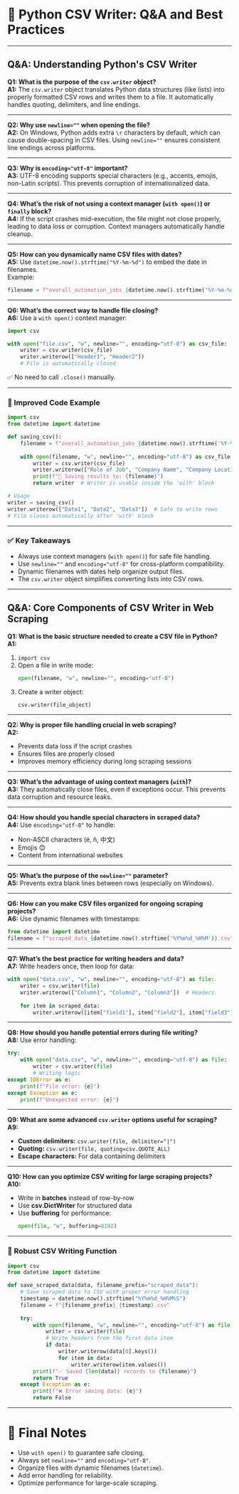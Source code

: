 # 📘 Python CSV Writer: Q&A and Best Practices

---

## Q&A: Understanding Python's CSV Writer

**Q1: What is the purpose of the `csv.writer` object?**  
**A1:** The `csv.writer` object translates Python data structures (like lists) into properly formatted CSV rows and writes them to a file. It automatically handles quoting, delimiters, and line endings.

---

**Q2: Why use `newline=""` when opening the file?**  
**A2:** On Windows, Python adds extra `\r` characters by default, which can cause double-spacing in CSV files. Using `newline=""` ensures consistent line endings across platforms.

---

**Q3: Why is `encoding="utf-8"` important?**  
**A3:** UTF-8 encoding supports special characters (e.g., accents, emojis, non-Latin scripts). This prevents corruption of internationalized data.

---

**Q4: What’s the risk of not using a context manager (`with open()`) or `finally` block?**  
**A4:** If the script crashes mid-execution, the file might not close properly, leading to data loss or corruption. Context managers automatically handle cleanup.

---

**Q5: How can you dynamically name CSV files with dates?**  
**A5:** Use `datetime.now().strftime("%Y-%m-%d")` to embed the date in filenames.  
Example:  
```python
filename = f"overall_automation_jobs_{datetime.now().strftime('%Y-%m-%d')}.csv"
```

---

**Q6: What’s the correct way to handle file closing?**  
**A6:** Use a `with open()` context manager:  

```python
import csv

with open("file.csv", "w", newline="", encoding="utf-8") as csv_file:
    writer = csv.writer(csv_file)
    writer.writerow(["Header1", "Header2"])
    # File is automatically closed
```

✅ No need to call `.close()` manually.

---

### 🔹 Improved Code Example
```python
import csv
from datetime import datetime

def saving_csv():
    filename = f"overall_automation_jobs_{datetime.now().strftime('%Y-%m-%d')}.csv"
    
    with open(filename, "w", newline="", encoding="utf-8") as csv_file:
        writer = csv.writer(csv_file)
        writer.writerow(["Role of Job", "Company Name", "Company Location", "Type of Work", "Description"])
        print(f"📁 Saving results to: {filename}")
        return writer  # Writer is usable inside the 'with' block

# Usage
writer = saving_csv()
writer.writerow(["Data1", "Data2", "Data3"])  # Safe to write rows
# File closes automatically after 'with' block
```

---

### ✅ Key Takeaways
- Always use context managers (`with open()`) for safe file handling.  
- Use `newline=""` and `encoding="utf-8"` for cross-platform compatibility.  
- Dynamic filenames with dates help organize output files.  
- The `csv.writer` object simplifies converting lists into CSV rows.  

---

## Q&A: Core Components of CSV Writer in Web Scraping

**Q1: What is the basic structure needed to create a CSV file in Python?**  
**A1:**  
1. `import csv`  
2. Open a file in write mode:  
   ```python
   open(filename, "w", newline="", encoding="utf-8")
   ```
3. Create a writer object:  
   ```python
   csv.writer(file_object)
   ```

---

**Q2: Why is proper file handling crucial in web scraping?**  
**A2:**  
- Prevents data loss if the script crashes  
- Ensures files are properly closed  
- Improves memory efficiency during long scraping sessions  

---

**Q3: What’s the advantage of using context managers (`with`)?**  
**A3:** They automatically close files, even if exceptions occur. This prevents data corruption and resource leaks.

---

**Q4: How should you handle special characters in scraped data?**  
**A4:** Use `encoding="utf-8"` to handle:  
- Non-ASCII characters (é, ñ, 中文)  
- Emojis 😊  
- Content from international websites  

---

**Q5: What’s the purpose of the `newline=""` parameter?**  
**A5:** Prevents extra blank lines between rows (especially on Windows).

---

**Q6: How can you make CSV files organized for ongoing scraping projects?**  
**A6:** Use dynamic filenames with timestamps:  

```python
from datetime import datetime
filename = f"scraped_data_{datetime.now().strftime('%Y%m%d_%H%M')}.csv"
```

---

**Q7: What’s the best practice for writing headers and data?**  
**A7:** Write headers once, then loop for data:  

```python
with open("data.csv", "w", newline="", encoding="utf-8") as file:
    writer = csv.writer(file)
    writer.writerow(["Column1", "Column2", "Column3"])  # Headers
    
    for item in scraped_data:
        writer.writerow([item["field1"], item["field2"], item["field3"]])
```

---

**Q8: How should you handle potential errors during file writing?**  
**A8:** Use error handling:  

```python
try:
    with open("data.csv", "w", newline="", encoding="utf-8") as file:
        writer = csv.writer(file)
        # Writing logic
except IOError as e:
    print(f"File error: {e}")
except Exception as e:
    print(f"Unexpected error: {e}")
```

---

**Q9: What are some advanced `csv.writer` options useful for scraping?**  
**A9:**  
- **Custom delimiters:** `csv.writer(file, delimiter="|")`  
- **Quoting:** `csv.writer(file, quoting=csv.QUOTE_ALL)`  
- **Escape characters:** For data containing delimiters  

---

**Q10: How can you optimize CSV writing for large scraping projects?**  
**A10:**  
- Write in **batches** instead of row-by-row  
- Use **csv.DictWriter** for structured data  
- Use **buffering** for performance:  
  ```python
  open(file, "w", buffering=8192)
  ```

---

### 🔹 Robust CSV Writing Function
```python
import csv
from datetime import datetime

def save_scraped_data(data, filename_prefix="scraped_data"):
    # Save scraped data to CSV with proper error handling
    timestamp = datetime.now().strftime("%Y%m%d_%H%M%S")
    filename = f"{filename_prefix}_{timestamp}.csv"
    
    try:
        with open(filename, "w", newline="", encoding="utf-8") as file:
            writer = csv.writer(file)
            # Write headers from the first data item
            if data:
                writer.writerow(data[0].keys())
                for item in data:
                    writer.writerow(item.values())
        print(f"✅ Saved {len(data)} records to {filename}")
        return True
    except Exception as e:
        print(f"❌ Error saving data: {e}")
        return False
```

---

# 📌 Final Notes
- Use `with open()` to guarantee safe closing.  
- Always set `newline=""` and `encoding="utf-8"`.  
- Organize files with dynamic filenames (`datetime`).  
- Add error handling for reliability.  
- Optimize performance for large-scale scraping.  

